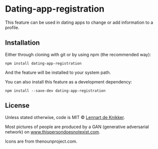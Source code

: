 # Dating-app-registration
This feature can be used in dating apps to change or add information to a profile.

## Installation
Either through cloning with git or by using npm (the recommended way):

`npm install dating-app-registration`

And the feature will be installed to your system path.

You can also install this feature as a development dependency:

`npm install --save-dev dating-app-registration`

## License
Unless stated otherwise, code is MIT © [Lennart de Knikker](http://www.lenn4rt.com).

Most pictures of people are produced by a GAN (generative adversarial network) on www.thispersondoesnotexist.com.

Icons are from thenounproject.com.